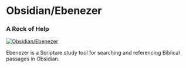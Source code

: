 # Obsidian/Ebenezer
### A Rock of Help
[![Obsidian/Ebenezer](https://img.youtube.com/vi/lmoO-St5wgY/0.jpg)](https://www.youtube.com/watch?v=lmoO-St5wgY "Obsidian/Ebenezer")

Ebenezer is a Scripture study tool for searching and referencing Biblical passages in Obsidian. 
